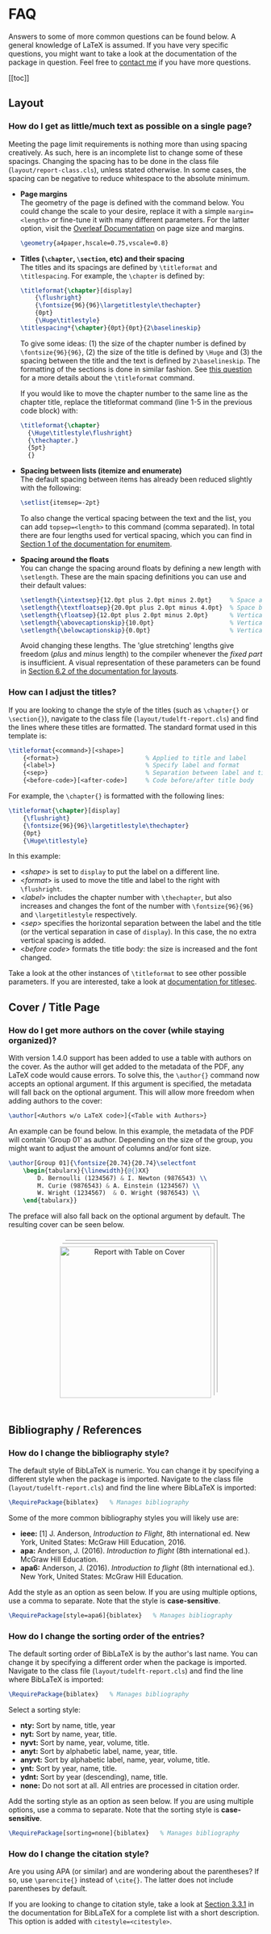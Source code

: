 # FAQ

Answers to some of more common questions can be found below. A general knowledge of LaTeX is assumed. If you have very specific questions, you might want to take a look at the documentation of the package in question. Feel free to [contact me](/about.html#contact) if you have more questions.

[[toc]]

## Layout

### How do I get as little/much text as possible on a single page?

Meeting the page limit requirements is nothing more than using spacing creatively. As such, here is an incomplete list to change some of these spacings. Changing the spacing has to be done in the class file (`layout/report-class.cls`), unless stated otherwise. In some cases, the spacing can be negative to reduce whitespace to the absolute minimum.

- **Page margins**\
  The geometry of the page is defined with the command below. You could change the scale to your desire, replace it with a simple `margin=<length>` or fine-tune it with many different parameters. For the latter option, visit the [Overleaf Documentation](https://www.overleaf.com/learn/latex/page_size_and_margins#Fine_tuning_your_LaTeX_page_dimensions) on page size and margins.

  ```LaTeX
  \geometry{a4paper,hscale=0.75,vscale=0.8}
  ```

- **Titles (`\chapter`, `\section`, etc) and their spacing**\
  The titles and its spacings are defined by `\titleformat` and `\titlespacing`. For example, the `\chapter` is defined by:

  ```LaTeX
  \titleformat{\chapter}[display]
      {\flushright}
      {\fontsize{96}{96}\largetitlestyle\thechapter}
      {0pt}
      {\Huge\titlestyle}
  \titlespacing*{\chapter}{0pt}{0pt}{2\baselineskip}
  ```

  To give some ideas: (1) the size of the chapter number is defined by `\fontsize{96}{96}`, (2) the size of the title is defined by `\Huge` and (3) the spacing between the title and the text is defined by `2\baselineskip`. The formatting of the sections is done in similar fashion. See [this question](/report/faq.html#how-can-i-adjust-the-titles) for a more details about the `\titleformat` command.

  If you would like to move the chapter number to the same line as the chapter title, replace the titleformat command (line 1-5 in the previous code block) with:

  ```LaTeX
  \titleformat{\chapter}
    {\Huge\titlestyle\flushright}
    {\thechapter.}
    {5pt}
    {}
  ```

- **Spacing between lists (itemize and enumerate)**\
  The default spacing between items has already been reduced slightly with the following:

  ```LaTeX
  \setlist{itemsep=-2pt}
  ```

  To also change the vertical spacing between the text and the list, you can add `topsep=<length>` to this command (comma separated). In total there are four lengths used for vertical spacing, which you can find in [Section 1 of the documentation for enumitem](http://mirrors.ctan.org/macros/latex/contrib/enumitem/enumitem.pdf#section.1).

- **Spacing around the floats**\
  You can change the spacing around floats by defining a new length with `\setlength`. These are the main spacing definitions you can use and their default values:

  ```LaTeX
  \setlength{\intextsep}{12.0pt plus 2.0pt minus 2.0pt}     % Space above/below [h]
  \setlength{\textfloatsep}{20.0pt plus 2.0pt minus 4.0pt}  % Space below [t]/above [b]
  \setlength{\floatsep}{12.0pt plus 2.0pt minus 2.0pt}      % Vertical space between figures
  \setlength{\abovecaptionskip}{10.0pt}                     % Vertical space before caption
  \setlength{\belowcaptionskip}{0.0pt}                      % Vertical space after caption
  ```

  Avoid changing these lengths. The 'glue stretching' lengths give freedom (*plus* and *minus* length) to the compiler whenever the *fixed part* is insufficient. A visual representation of these parameters can be found in [Section 6.2 of the documentation for layouts](http://mirrors.ctan.org/macros/latex/contrib/layouts/layman.pdf).

### How can I adjust the titles?

If you are looking to change the style of the titles (such as `\chapter{}` or `\section{}`), navigate to the class file (`layout/tudelft-report.cls`) and find the lines where these titles are formatted. The standard format used in this template is:

  ```LaTeX
  \titleformat{<command>}[<shape>]
      {<format>}                        % Applied to title and label
      {<label>}                         % Specify label and format
      {<sep>}                           % Separation between label and title
      {<before-code>}[<after-code>]     % Code before/after title body
  ```

For example, the `\chapter{}` is formatted with the following lines:

  ```LaTeX
  \titleformat{\chapter}[display]
      {\flushright}
      {\fontsize{96}{96}\largetitlestyle\thechapter}
      {0pt}
      {\Huge\titlestyle}
  ```

In this example:

- <*shape*> is set to `display` to put the label on a different line.
- <*format*> is used to move the title and label to the right with `\flushright`.
- <*label*> includes the chapter number with `\thechapter`, but also increases and changes the font of the number with `\fontsize{96}{96}` and `\largetitlestyle` respectively.
- <*sep*> specifies the horizontal separation between the label and the title (or the vertical separation in case of `display`). In this case, the no extra vertical spacing is added.
- <*before code*> formats the title body: the size is increased and the font changed.

Take a look at the other instances of `\titleformat` to see other possible parameters. If you are interested, take a look at [documentation for titlesec](http://mirrors.ctan.org/macros/latex/contrib/titlesec/titlesec.pdf).

## Cover / Title Page

### How do I get more authors on the cover (while staying organized)?

With version 1.4.0 support has been added to use a table with authors on the cover. As the author will get added to the metadata of the PDF, any LaTeX code would cause errors. To solve this, the `\author{}` command now accepts an optional argument. If this argument is specified, the metadata will fall back on the optional argument. This will allow more freedom when adding authors to the cover:

```LaTeX
\author[<Authors w/o LaTeX code>]{<Table with Authors>}
```

An example can be found below. In this example, the metadata of the PDF will contain 'Group 01' as author. Depending on the size of the group, you might want to adjust the amount of columns and/or font size.

```LaTeX
\author[Group 01]{\fontsize{20.74}{20.74}\selectfont
    \begin{tabularx}{\linewidth}{@{}XX}
        D. Bernoulli (1234567) & I. Newton (9876543) \\
        M. Curie (9876543) & A. Einstein (1234567) \\
        W. Wright (1234567)  & O. Wright (9876543) \\
    \end{tabularx}}
```

The preface will also fall back on the optional argument by default. The resulting cover can be seen below.

<p align="center">
  <img src="./img/example-report-table.jpg" alt="Report with Table on Cover" width="300" hspace=20 vspace=20 style='border:1px solid #fff; box-shadow: 4px -4px 0 #fff, 6px -6px 0 #c7c7c7, 10px -10px 0 #fff, 12px -12px 0 #c7c7c7'>
</p>



## Bibliography / References

### How do I change the bibliography style?

The default style of BibLaTeX is numeric. You can change it by specifying a different style when the package is imported. Navigate to the class file (`layout/tudelft-report.cls`) and find the line where BibLaTeX is imported:

```LaTeX
\RequirePackage{biblatex}   % Manages bibliography
```

Some of the more common bibliography styles you will likely use are:

- **ieee:** [1] J. Anderson, *Introduction to Flight*, 8th international ed. New York, United States: McGraw Hill Education, 2016.
- **apa:** Anderson, J. (2016). *Introduction to flight* (8th international ed.). McGraw Hill Education.
- **apa6:** Anderson, J. (2016). *Introduction to flight* (8th international ed.). New York, United States: McGraw Hill Education.

Add the style as an option as seen below. If you are using multiple options, use a comma to separate. Note that the style is **case-sensitive**.

```LaTeX
\RequirePackage[style=apa6]{biblatex}   % Manages bibliography
```

### How do I change the sorting order of the entries?

The default sorting order of BibLaTeX is by the author's last name. You can change it by specifying a different order when the package is imported. Navigate to the class file (`layout/tudelft-report.cls`) and find the line where BibLaTeX is imported:

```LaTeX
\RequirePackage{biblatex}   % Manages bibliography
```

Select a sorting style:

- **nty:** Sort by name, title, year
- **nyt:** Sort by name, year, title.
- **nyvt:** Sort by name, year, volume, title.
- **anyt:** Sort by alphabetic label, name, year, title.
- **anyvt:** Sort by alphabetic label, name, year, volume, title.
- **ynt:** Sort by year, name, title.
- **ydnt:** Sort by year (descending), name, title.
- **none:** Do not sort at all. All entries are processed in citation order.

Add the sorting style as an option as seen below. If you are using multiple options, use a comma to separate. Note that the sorting style is **case-sensitive**.

```LaTeX
\RequirePackage[sorting=none]{biblatex}   % Manages bibliography
```

### How do I change the citation style?

Are you using APA (or similar) and are wondering about the parentheses? If so, use `\parencite{}` instead of `\cite{}`. The latter does not include parentheses by default.

If you are looking to change to citation style, take a look at [Section 3.3.1](http://mirrors.ctan.org/macros/latex/contrib/biblatex/doc/biblatex.pdf#subsubsection.3.3.1) in the documentation for BibLaTeX for a complete list with a short description. This option is added with `citestyle=<citestyle>`.
